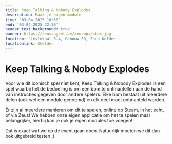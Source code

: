 ```yaml
---
title: Keep Talking & Nobody Explodes
description: Maak je eigen module
time: '03-04-2025 18:30' 
end: '03-04-2025 22:30'
header_text_background: true 
banner: https://zeus.ugent.be/zeuswpi/obus.jpg
location: 'Leslokaal 3.4, Gebouw S9, Zeus Kelder' 
locationlink: $kelder
---
```


# Keep Talking & Nobody Explodes

Voor wie dit iconisch spel niet kent, Keep Talking & Nobody Explodes is een spel waarbij het de bedoeling is om een bom te ontmantellen aan de hand van instructies gegeven door andere spelers. Elke bom bestaat uit meerdere delen (ook wel een module genoemd) en elk deel moet ontmanteld worden.

Er zijn al meerdere manieren om dit te spelen, online op Steam, in het echt, of via Zeus!
We hebben onze eigen applicatie om het te spelen maar belangrijker, hierbij kan je ook je eigen modules toe voegen!

Dat is exact wat we op de event gaan doen. Natuurlijk moeten we dit dan ook uitgebreid testen ;)
